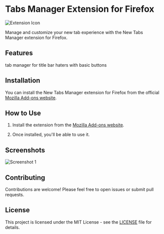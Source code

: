 # Tabs Manager Extension for Firefox

![Extension Icon](extension-icon.png)

Manage and customize your new tab experience with the New Tabs Manager extension for Firefox.

## Features
tab manager for title bar haters with basic buttons

## Installation

You can install the New Tabs Manager extension for Firefox from the official [Mozilla Add-ons website](https://addons.mozilla.org/firefox/extensions/).

## How to Use

1. Install the extension from the [Mozilla Add-ons website](https://addons.mozilla.org/firefox/extensions/).

2. Once installed, you'll be able to use it.

## Screenshots

![Screenshot 1]((https://addons.mozilla.org/user-media/previews/thumbs/288/288029.jpg?modified=1695644815))

## Contributing

Contributions are welcome! Please feel free to open issues or submit pull requests.

## License

This project is licensed under the MIT License - see the [LICENSE](LICENSE) file for details.

